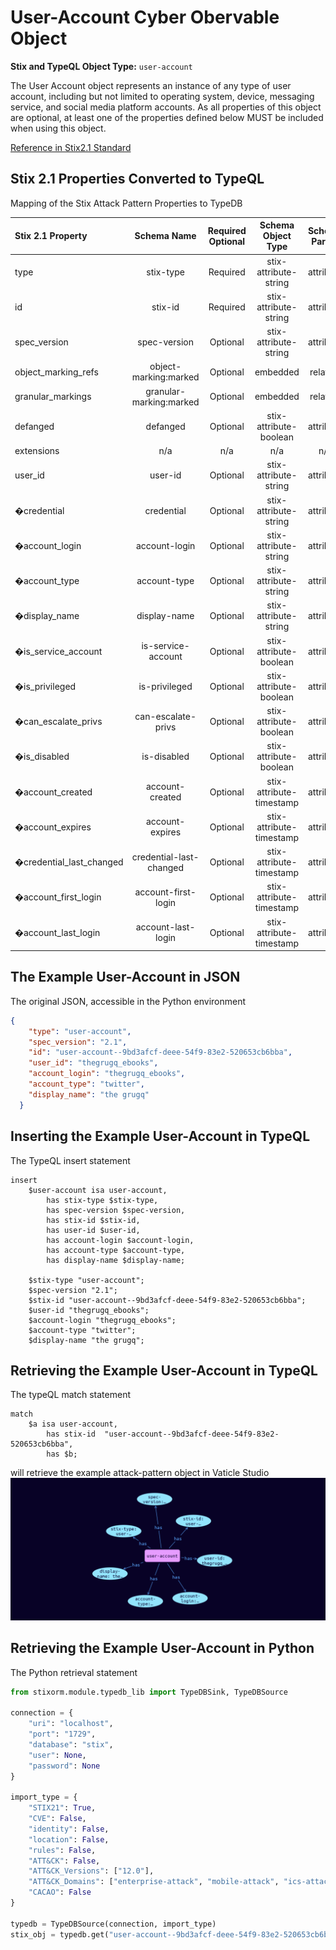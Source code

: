 # User-Account Cyber Obervable Object

**Stix and TypeQL Object Type:**  `user-account`

The User Account object represents an instance of any type of user account, including but not limited to operating system, device, messaging service, and social media platform accounts. As all properties of this object are optional, at least one of the properties defined below MUST be included when using this object.

[Reference in Stix2.1 Standard](https://docs.oasis-open.org/cti/stix/v2.1/os/stix-v2.1-os.html#_azo70vgj1vm2)
## Stix 2.1 Properties Converted to TypeQL
Mapping of the Stix Attack Pattern Properties to TypeDB

|  Stix 2.1 Property    |           Schema Name             | Required  Optional  |      Schema Object Type | Schema Parent  |
|:--------------------|:--------------------------------:|:------------------:|:------------------------:|:-------------:|
|  type                 |            stix-type              |      Required       |  stix-attribute-string    |   attribute    |
|  id                   |             stix-id               |      Required       |  stix-attribute-string    |   attribute    |
|  spec_version         |           spec-version            |      Optional       |  stix-attribute-string    |   attribute    |
|  object_marking_refs  |      object-marking:marked        |      Optional       |   embedded     |relation |
|  granular_markings    |     granular-marking:marked       |      Optional       |   embedded     |relation |
| defanged |defanged |      Optional       |stix-attribute-boolean |   attribute    |
|  extensions           |               n/a                 |        n/a          |           n/a             |      n/a       |
| user_id |user-id |      Optional       |  stix-attribute-string    |   attribute    |
| �credential |credential |      Optional       |  stix-attribute-string    |   attribute    |
| �account_login |account-login |      Optional       |  stix-attribute-string    |   attribute    |
| �account_type |account-type |      Optional       |  stix-attribute-string    |   attribute    |
| �display_name |display-name |      Optional       |  stix-attribute-string    |   attribute    |
| �is_service_account |is-service-account |      Optional       |  stix-attribute-boolean    |   attribute    |
| �is_privileged |is-privileged |      Optional       |  stix-attribute-boolean    |   attribute    |
| �can_escalate_privs |can-escalate-privs |      Optional       |  stix-attribute-boolean    |   attribute    |
| �is_disabled |is-disabled |      Optional       |  stix-attribute-boolean    |   attribute    |
| �account_created |account-created |      Optional       |  stix-attribute-timestamp    |   attribute    |
| �account_expires |account-expires |      Optional       |  stix-attribute-timestamp    |   attribute    |
| �credential_last_changed |credential-last-changed |      Optional       |  stix-attribute-timestamp    |   attribute    |
| �account_first_login |account-first-login |      Optional       |  stix-attribute-timestamp    |   attribute    |
| �account_last_login |account-last-login |      Optional       |  stix-attribute-timestamp    |   attribute    |

## The Example User-Account in JSON
The original JSON, accessible in the Python environment
```json
{
    "type": "user-account",  
    "spec_version": "2.1",  
    "id": "user-account--9bd3afcf-deee-54f9-83e2-520653cb6bba",  
    "user_id": "thegrugq_ebooks",  
    "account_login": "thegrugq_ebooks",  
    "account_type": "twitter",  
    "display_name": "the grugq"  
  }
```


## Inserting the Example User-Account in TypeQL
The TypeQL insert statement
```typeql
insert 
    $user-account isa user-account,
        has stix-type $stix-type,
        has spec-version $spec-version,
        has stix-id $stix-id,
        has user-id $user-id,
        has account-login $account-login,
        has account-type $account-type,
        has display-name $display-name;
    
    $stix-type "user-account";
    $spec-version "2.1";
    $stix-id "user-account--9bd3afcf-deee-54f9-83e2-520653cb6bba";
    $user-id "thegrugq_ebooks";
    $account-login "thegrugq_ebooks";
    $account-type "twitter";
    $display-name "the grugq";
```

## Retrieving the Example User-Account in TypeQL
The typeQL match statement

```typeql
match
    $a isa user-account,
        has stix-id  "user-account--9bd3afcf-deee-54f9-83e2-520653cb6bba",
        has $b;
```


will retrieve the example attack-pattern object in Vaticle Studio
![User-Account Example](./img/user-account.png)

## Retrieving the Example User-Account  in Python
The Python retrieval statement

```python
from stixorm.module.typedb_lib import TypeDBSink, TypeDBSource

connection = {
    "uri": "localhost",
    "port": "1729",
    "database": "stix",
    "user": None,
    "password": None
}

import_type = {
    "STIX21": True,
    "CVE": False,
    "identity": False,
    "location": False,
    "rules": False,
    "ATT&CK": False,
    "ATT&CK_Versions": ["12.0"],
    "ATT&CK_Domains": ["enterprise-attack", "mobile-attack", "ics-attack"],
    "CACAO": False
}

typedb = TypeDBSource(connection, import_type)
stix_obj = typedb.get("user-account--9bd3afcf-deee-54f9-83e2-520653cb6bba")
```

